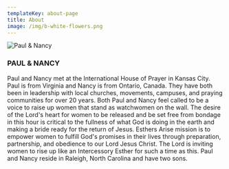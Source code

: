 ```yaml
---
templateKey: about-page
title: About
image: /img/b-white-flowers.png
---
```

![Paul & Nancy](/img/knopp-family-w.jpeg "Paul & Nancy")

### PAUL & NANCY

Paul and Nancy met at the International House of Prayer in Kansas City. Paul is from Virginia and Nancy is from Ontario, Canada. They have both been in leadership with local churches, movements, campuses, and praying communities for over 20 years. Both Paul and Nancy feel called to be a voice to raise up women that stand as watchwomen on the wall. The desire of the Lord's heart for women to be released and be set free from bondage in this hour is critical to the fullness of what God is doing in the earth and making a bride ready for the return of Jesus. Esthers Arise mission is to empower women to fulfill God's promises in their lives through preparation, partnership, and obedience to our Lord Jesus Christ. The Lord is inviting women to rise up like an Intercessory Esther for such a time as this. Paul and Nancy reside in Raleigh, North Carolina and have two sons.
